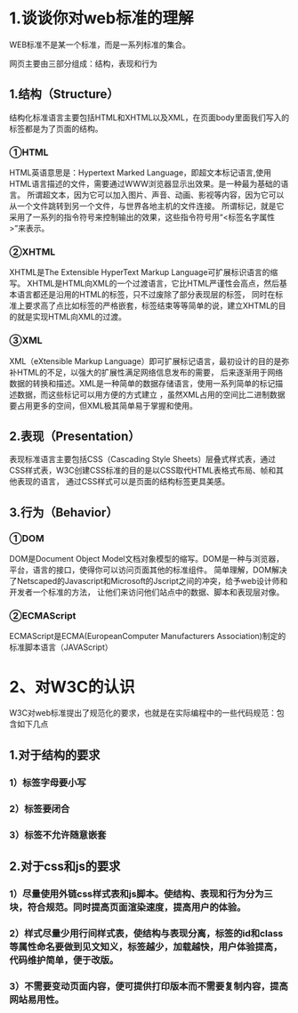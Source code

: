 # 1.谈谈你对web标准的理解

WEB标准不是某一个标准，而是一系列标准的集合。

网页主要由三部分组成：结构，表现和行为

## 1.结构（Structure）

结构化标准语言主要包括HTML和XHTML以及XML，在页面body里面我们写入的标签都是为了页面的结构。

### ①HTML

HTML英语意思是：Hypertext Marked Language，即超文本标记语言,使用HTML语言描述的文件，需要通过WWW浏览器显示出效果。是一种最为基础的语言。
所谓超文本，因为它可以加入图片、声音、动画、影视等内容，因为它可以从一个文件跳转到另一个文件，与世界各地主机的文件连接。
所谓标记，就是它采用了一系列的指令符号来控制输出的效果，这些指令符号用“<标签名字属性>”来表示。

### ②XHTML

XHTML是The Extensible HyperText Markup Language可扩展标识语言的缩写。
XHTML是HTML向XML的一个过渡语言，它比HTML严谨性会高点，然后基本语言都还是沿用的HTML的标签，只不过废除了部分表现层的标签，
同时在标准上要求高了点比如标签的严格嵌套，标签结束等等简单的说，建立XHTML的目的就是实现HTML向XML的过渡。

### ③XML

XML（eXtensible Markup Language）即可扩展标记语言，最初设计的目的是弥补HTML的不足，以强大的扩展性满足网络信息发布的需要，
后来逐渐用于网络数据的转换和描述。XML是一种简单的数据存储语言，使用一系列简单的标记描述数据，而这些标记可以用方便的方式建立
，虽然XML占用的空间比二进制数据要占用更多的空间，但XML极其简单易于掌握和使用。

## 2.表现（Presentation）

表现标准语言主要包括CSS（Cascading Style Sheets）层叠式样式表，通过CSS样式表，W3C创建CSS标准的目的是以CSS取代HTML表格式布局、帧和其他表现的语言，
通过CSS样式可以是页面的结构标签更具美感。

## 3.行为（Behavior）

### ①DOM

DOM是Document Object Model文档对象模型的缩写。DOM是一种与浏览器，平台，语言的接口，使得你可以访问页面其他的标准组件。
简单理解，DOM解决了Netscaped的Javascript和Microsoft的Jscript之间的冲突，给予web设计师和开发者一个标准的方法，
让他们来访问他们站点中的数据、脚本和表现层对像。

### ②ECMAScript

ECMAScript是ECMA(EuropeanComputer Manufacturers Association)制定的标准脚本语言（JAVAScript）


# 2、对W3C的认识

W3C对web标准提出了规范化的要求，也就是在实际编程中的一些代码规范：包含如下几点

## 1.对于结构的要求

###  1）标签字母要小写

###  2）标签要闭合

### 3）标签不允许随意嵌套

## 2.对于css和js的要求

### 1）尽量使用外链css样式表和js脚本。使结构、表现和行为分为三块，符合规范。同时提高页面渲染速度，提高用户的体验。

### 2）样式尽量少用行间样式表，使结构与表现分离，标签的id和class等属性命名要做到见文知义，标签越少，加载越快，用户体验提高，代码维护简单，便于改版。

### 3）不需要变动页面内容，便可提供打印版本而不需要复制内容，提高网站易用性。
